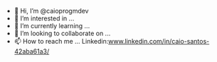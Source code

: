 - 👋 Hi, I’m @caioprogmdev
- 👀 I’m interested in ...
- 🌱 I’m currently learning ...
- 💞️ I’m looking to collaborate on ...
- 📫 How to reach me ...
Linkedin:www.linkedin.com/in/caio-santos-42aba61a3/
<!---
caioprogmdev/caioprogmdev is a ✨ special ✨ repository because its `README.md` (this file) appears on your GitHub profile.
You can click the Preview link to take a look at your changes.
--->
